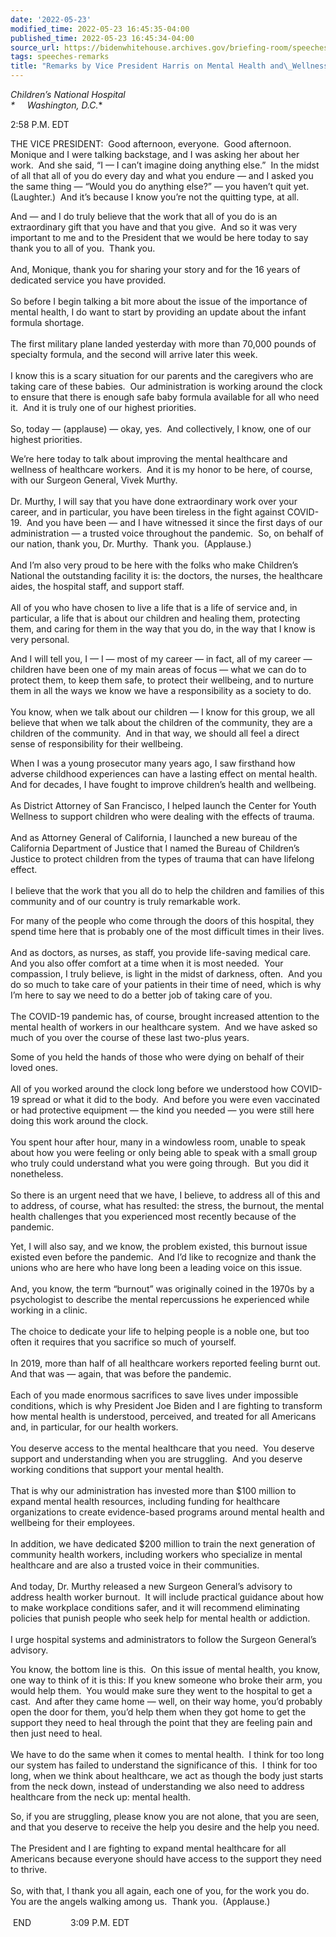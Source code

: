 ```yaml
---
date: '2022-05-23'
modified_time: 2022-05-23 16:45:35-04:00
published_time: 2022-05-23 16:45:34-04:00
source_url: https://bidenwhitehouse.archives.gov/briefing-room/speeches-remarks/2022/05/23/remarks-by-vice-president-harris-on-mental-health-and-wellness/
tags: speeches-remarks
title: "Remarks by Vice President Harris on Mental Health and\_Wellness"
---
```

 
*Children’s National Hospital  
*     Washington, D.C.**

2:58 P.M. EDT  
  
THE VICE PRESIDENT:  Good afternoon, everyone.  Good afternoon.  Monique
and I were talking backstage, and I was asking her about her work.  And
she said, “I — I can’t imagine doing anything else.”  In the midst of
all that all of you do every day and what you endure — and I asked you
the same thing — “Would you do anything else?” — you haven’t quit yet. 
(Laughter.)  And it’s because I know you’re not the quitting type, at
all.  
  
And — and I do truly believe that the work that all of you do is an
extraordinary gift that you have and that you give.  And so it was very
important to me and to the President that we would be here today to say
thank you to all of you.  Thank you.  
   
And, Monique, thank you for sharing your story and for the 16 years of
dedicated service you have provided.  
   
So before I begin talking a bit more about the issue of the importance
of mental health, I do want to start by providing an update about the
infant formula shortage.  
   
The first military plane landed yesterday with more than 70,000 pounds
of specialty formula, and the second will arrive later this week.  
   
I know this is a scary situation for our parents and the caregivers who
are taking care of these babies.  Our administration is working around
the clock to ensure that there is enough safe baby formula available for
all who need it.  And it is truly one of our highest priorities.  
   
So, today — (applause) — okay, yes.  And collectively, I know, one of
our highest priorities.  
  
We’re here today to talk about improving the mental healthcare and
wellness of healthcare workers.  And it is my honor to be here, of
course, with our Surgeon General, Vivek Murthy.  
   
Dr. Murthy, I will say that you have done extraordinary work over your
career, and in particular, you have been tireless in the fight against
COVID-19.  And you have been — and I have witnessed it since the first
days of our administration — a trusted voice throughout the pandemic. 
So, on behalf of our nation, thank you, Dr. Murthy.  Thank you. 
(Applause.)   
   
And I’m also very proud to be here with the folks who make Children’s
National the outstanding facility it is: the doctors, the nurses, the
healthcare aides, the hospital staff, and support staff.  
   
All of you who have chosen to live a life that is a life of service and,
in particular, a life that is about our children and healing them,
protecting them, and caring for them in the way that you do, in the way
that I know is very personal.  
  
And I will tell you, I — I — most of my career — in fact, all of my
career — children have been one of my main areas of focus — what we can
do to protect them, to keep them safe, to protect their wellbeing, and
to nurture them in all the ways we know we have a responsibility as a
society to do.  
   
You know, when we talk about our children — I know for this group, we
all believe that when we talk about the children of the community, they
are a children of the community.  And in that way, we should all feel a
direct sense of responsibility for their wellbeing.  
  
When I was a young prosecutor many years ago, I saw firsthand how
adverse childhood experiences can have a lasting effect on mental
health.  And for decades, I have fought to improve children’s health and
wellbeing.  
   
As District Attorney of San Francisco, I helped launch the Center for
Youth Wellness to support children who were dealing with the effects of
trauma.  
   
And as Attorney General of California, I launched a new bureau of the
California Department of Justice that I named the Bureau of Children’s
Justice to protect children from the types of trauma that can have
lifelong effect.  
   
I believe that the work that you all do to help the children and
families of this community and of our country is truly remarkable
work.  
  
For many of the people who come through the doors of this hospital, they
spend time here that is probably one of the most difficult times in
their lives.  
   
And as doctors, as nurses, as staff, you provide life-saving medical
care.  And you also offer comfort at a time when it is most needed. 
Your compassion, I truly believe, is light in the midst of darkness,
often.  And you do so much to take care of your patients in their time
of need, which is why I’m here to say we need to do a better job of
taking care of you.  
   
The COVID-19 pandemic has, of course, brought increased attention to the
mental health of workers in our healthcare system.  And we have asked so
much of you over the course of these last two-plus years.  
  
Some of you held the hands of those who were dying on behalf of their
loved ones.  
   
All of you worked around the clock long before we understood how
COVID-19 spread or what it did to the body.  And before you were even
vaccinated or had protective equipment — the kind you needed — you were
still here doing this work around the clock.  
   
You spent hour after hour, many in a windowless room, unable to speak
about how you were feeling or only being able to speak with a small
group who truly could understand what you were going through.  But you
did it nonetheless.  
   
So there is an urgent need that we have, I believe, to address all of
this and to address, of course, what has resulted: the stress, the
burnout, the mental health challenges that you experienced most recently
because of the pandemic.   
  
Yet, I will also say, and we know, the problem existed, this burnout
issue existed even before the pandemic.  And I’d like to recognize and
thank the unions who are here who have long been a leading voice on this
issue.  
   
And, you know, the term “burnout” was originally coined in the 1970s by
a psychologist to describe the mental repercussions he experienced while
working in a clinic.  
   
The choice to dedicate your life to helping people is a noble one, but
too often it requires that you sacrifice so much of yourself.  
   
In 2019, more than half of all healthcare workers reported feeling burnt
out.  And that was — again, that was before the pandemic.  
   
Each of you made enormous sacrifices to save lives under impossible
conditions, which is why President Joe Biden and I are fighting to
transform how mental health is understood, perceived, and treated for
all Americans and, in particular, for our health workers.  
   
You deserve access to the mental healthcare that you need.  You deserve
support and understanding when you are struggling.  And you deserve
working conditions that support your mental health.  
   
That is why our administration has invested more than $100 million to
expand mental health resources, including funding for healthcare
organizations to create evidence-based programs around mental health and
wellbeing for their employees.  
   
In addition, we have dedicated $200 million to train the next generation
of community health workers, including workers who specialize in mental
healthcare and are also a trusted voice in their communities.  
   
And today, Dr. Murthy released a new Surgeon General’s advisory to
address health worker burnout.  It will include practical guidance about
how to make workplace conditions safer, and it will recommend
eliminating policies that punish people who seek help for mental health
or addiction.  
   
I urge hospital systems and administrators to follow the Surgeon
General’s advisory.  
  
You know, the bottom line is this.  On this issue of mental health, you
know, one way to think of it is this: If you knew someone who broke
their arm, you would help them.  You would make sure they went to the
hospital to get a cast.  And after they came home — well, on their way
home, you’d probably open the door for them, you’d help them when they
got home to get the support they need to heal through the point that
they are feeling pain and then just need to heal.  
   
We have to do the same when it comes to mental health.  I think for too
long our system has failed to understand the significance of this.  I
think for too long, when we think about healthcare, we act as though the
body just starts from the neck down, instead of understanding we also
need to address healthcare from the neck up: mental health.  
  
So, if you are struggling, please know you are not alone, that you are
seen, and that you deserve to receive the help you desire and the help
you need.  
   
The President and I are fighting to expand mental healthcare for all
Americans because everyone should have access to the support they need
to thrive.  
   
So, with that, I thank you all again, each one of you, for the work you
do.  You are the angels walking among us.  Thank you.  (Applause.)  
   
 END                3:09 P.M. EDT  
  
